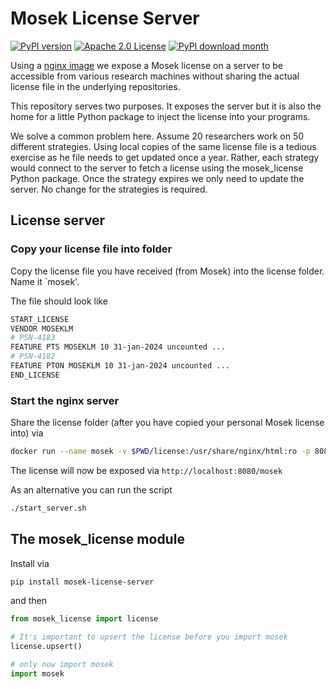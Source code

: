# Mosek License Server

[![PyPI version](https://badge.fury.io/py/mosek-license-server.svg)](https://badge.fury.io/py/mosek-license-server)
[![Apache 2.0 License](https://img.shields.io/badge/License-APACHEv2-brightgreen.svg)](https://github.com/tschm/mosek-license-server/blob/main/LICENSE)
[![PyPI download month](https://img.shields.io/pypi/dm/mosek-license-server.svg)](https://pypi.python.org/pypi/mosek-license-server/)

Using a [nginx image](https://hub.docker.com/_/nginx/) we expose a Mosek license
on a server to be accessible from various research machines without sharing the actual
license file in the underlying repositories.

This repository serves two purposes. It exposes the server but it is also the home
for a little Python package to inject the license into your programs.

We solve a common problem here. Assume $20$ researchers work on $50$ different strategies.
Using local copies of the same license file is a tedious exercise as
he file needs to get updated once a year.
Rather, each strategy would connect to the server to fetch a license using the mosek_license
Python package. Once the strategy expires we only need to update the server.
No change for the strategies is required.

## License server

### Copy your license file into folder

Copy the license file you have received (from Mosek) into the license folder.
Name it `mosek'.

The file should look like

```bash
START_LICENSE
VENDOR MOSEKLM
# PSN-4183
FEATURE PTS MOSEKLM 10 31-jan-2024 uncounted ...
# PSN-4182
FEATURE PTON MOSEKLM 10 31-jan-2024 uncounted ...
END_LICENSE
```

### Start the nginx server

Share the license folder (after you have copied your personal Mosek license into)
via

```bash
docker run --name mosek -v $PWD/license:/usr/share/nginx/html:ro -p 8080:80 -d nginx
```

The license will now be exposed via `http://localhost:8080/mosek`

As an alternative you can run the script

```bash
./start_server.sh
```

## The mosek_license module

Install via

```bash
pip install mosek-license-server
```

and then

```python
from mosek_license import license

# It's important to upsert the license before you import mosek
license.upsert()

# only now import mosek
import mosek
```
